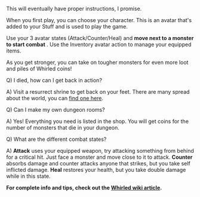 This will eventually have proper instructions, I promise.

When you first play, you can choose your character. This is an avatar that's added to your Stuff and is used to play the game.

Use your 3 avatar states (Attack/Counter/Heal) and **move next to a monster to start combat** . Use the Inventory avatar action to manage your equipped items.

As you get stronger, you can take on tougher monsters for even more loot and piles of Whirled coins!

Q) I died, how can I get back in action?

A) Visit a resurrect shrine to get back on your feet. There are many spread about the world, you can [find one here](http://www.whirled.com/#world-s218835).

Q) Can I make my own dungeon rooms?

A) Yes! Everything you need is listed in the shop. You will get coins for the number of monsters that die in your dungeon.

Q) What are the different combat states?

A) **Attack** uses your equipped weapon, try attacking something from behind for a critical hit. Just face a monster and move close to it to attack. **Counter** absorbs damage and counter attacks anyone that strikes, but you take self inflicted damage. **Heal** restores your health, but you take double damage while in this state.

**For complete info and tips, check out the [Whirled wiki article](http://wiki.whirled.com/Wyvern).**